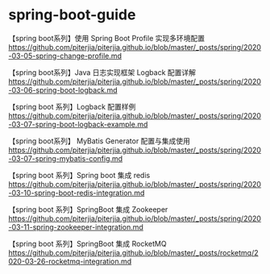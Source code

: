 # spring-boot-guide


【spring boot系列】使用 Spring Boot Profile 实现多环境配置
https://github.com/piterjia/piterjia.github.io/blob/master/_posts/spring/2020-03-05-spring-change-profile.md


【spring boot系列】Java 日志实现框架 Logback 配置详解
https://github.com/piterjia/piterjia.github.io/blob/master/_posts/spring/2020-03-06-spring-boot-logback.md

【spring boot 系列】Logback 配置样例
https://github.com/piterjia/piterjia.github.io/blob/master/_posts/spring/2020-03-07-spring-boot-logback-example.md

【spring boot系列】 MyBatis Generator 配置与集成使用
https://github.com/piterjia/piterjia.github.io/blob/master/_posts/spring/2020-03-07-spring-mybatis-config.md

【spring boot 系列】Spring boot 集成 redis
https://github.com/piterjia/piterjia.github.io/blob/master/_posts/spring/2020-03-10-spring-boot-redis-integration.md

【spring boot 系列】SpringBoot 集成 Zookeeper
https://github.com/piterjia/piterjia.github.io/blob/master/_posts/spring/2020-03-11-spring-zookeeper-integration.md

【spring boot 系列】SpringBoot 集成 RocketMQ
https://github.com/piterjia/piterjia.github.io/blob/master/_posts/rocketmq/2020-03-26-rocketmq-integration.md
